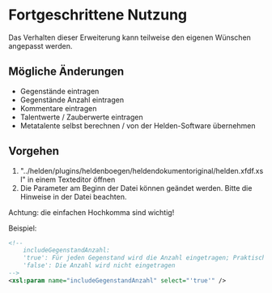 # Fortgeschrittene Nutzung

Das Verhalten dieser Erweiterung kann teilweise den eigenen Wünschen angepasst werden. 

## Mögliche Änderungen

* Gegenstände eintragen
* Gegenstände Anzahl eintragen
* Kommentare eintragen
* Talentwerte / Zauberwerte eintragen
* Metatalente selbst berechnen / von der Helden-Software übernehmen

## Vorgehen

1. "../helden/plugins/heldenboegen/heldendokumentoriginal/helden.xfdf.xsl" in einem Texteditor öffnen
2. Die Parameter am Beginn der Datei können geändet werden. Bitte die Hinweise in der Datei beachten. 

Achtung: die einfachen Hochkomma sind wichtig!

Beispiel: 

```xml
<!-- 
	includeGegenstandAnzahl:
	'true': Für jeden Gegenstand wird die Anzahl eingetragen; Praktisch für Pfeile, Papier, etc. 
	'false': Die Anzahl wird nicht eingetragen
-->
<xsl:param name="includeGegenstandAnzahl" select="'true'" />
```